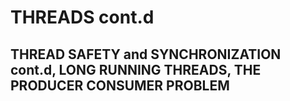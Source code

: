 # THREADS cont.d

## THREAD SAFETY and SYNCHRONIZATION cont.d, LONG RUNNING THREADS, THE PRODUCER CONSUMER PROBLEM  
